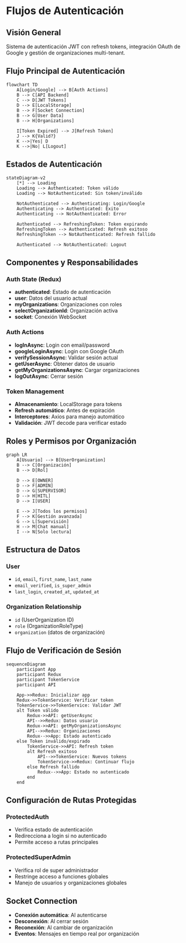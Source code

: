 # Flujos de Autenticación

## Visión General

Sistema de autenticación JWT con refresh tokens, integración OAuth de Google y gestión de organizaciones multi-tenant.

## Flujo Principal de Autenticación

```mermaid
flowchart TD
    A[Login/Google] --> B[Auth Actions]
    B --> C[API Backend]
    C --> D[JWT Tokens]
    D --> E[LocalStorage]
    B --> F[Socket Connection]
    B --> G[User Data]
    B --> H[Organizations]
    
    I[Token Expired] --> J[Refresh Token]
    J --> K{Valid?}
    K -->|Yes| D
    K -->|No| L[Logout]
```

## Estados de Autenticación

```mermaid
stateDiagram-v2
    [*] --> Loading
    Loading --> Authenticated: Token válido
    Loading --> NotAuthenticated: Sin token/inválido
    
    NotAuthenticated --> Authenticating: Login/Google
    Authenticating --> Authenticated: Éxito
    Authenticating --> NotAuthenticated: Error
    
    Authenticated --> RefreshingToken: Token expirando
    RefreshingToken --> Authenticated: Refresh exitoso
    RefreshingToken --> NotAuthenticated: Refresh fallido
    
    Authenticated --> NotAuthenticated: Logout
```

## Componentes y Responsabilidades

### Auth State (Redux)
- **authenticated**: Estado de autenticación
- **user**: Datos del usuario actual
- **myOrganizations**: Organizaciones con roles
- **selectOrganizationId**: Organización activa
- **socket**: Conexión WebSocket

### Auth Actions
- **logInAsync**: Login con email/password
- **googleLoginAsync**: Login con Google OAuth
- **verifySessionAsync**: Validar sesión actual
- **getUserAsync**: Obtener datos de usuario
- **getMyOrganizationsAsync**: Cargar organizaciones
- **logOutAsync**: Cerrar sesión

### Token Management
- **Almacenamiento**: LocalStorage para tokens
- **Refresh automático**: Antes de expiración
- **Interceptores**: Axios para manejo automático
- **Validación**: JWT decode para verificar estado

## Roles y Permisos por Organización

```mermaid
graph LR
    A[Usuario] --> B[UserOrganization]
    B --> C[Organización]
    B --> D[Rol]
    
    D --> E[OWNER]
    D --> F[ADMIN] 
    D --> G[SUPERVISOR]
    D --> H[HITL]
    D --> I[USER]
    
    E --> J[Todos los permisos]
    F --> K[Gestión avanzada]
    G --> L[Supervisión]
    H --> M[Chat manual]
    I --> N[Solo lectura]
```

## Estructura de Datos

### User
- `id`, `email`, `first_name`, `last_name`
- `email_verified`, `is_super_admin`
- `last_login`, `created_at`, `updated_at`

### Organization Relationship
- `id` (UserOrganization ID)
- `role` (OrganizationRoleType)
- `organization` (datos de organización)

## Flujo de Verificación de Sesión

```mermaid
sequenceDiagram
    participant App
    participant Redux
    participant TokenService
    participant API
    
    App->>Redux: Inicializar app
    Redux->>TokenService: Verificar token
    TokenService->>TokenService: Validar JWT
    alt Token válido
        Redux->>API: getUserAsync
        API-->>Redux: Datos usuario
        Redux->>API: getMyOrganizationsAsync
        API-->>Redux: Organizaciones
        Redux-->>App: Estado autenticado
    else Token inválido/expirado
        TokenService->>API: Refresh token
        alt Refresh exitoso
            API-->>TokenService: Nuevos tokens
            TokenService->>Redux: Continuar flujo
        else Refresh fallido
            Redux-->>App: Estado no autenticado
        end
    end
```

## Configuración de Rutas Protegidas

### ProtectedAuth
- Verifica estado de autenticación
- Redirecciona a login si no autenticado
- Permite acceso a rutas principales

### ProtectedSuperAdmin
- Verifica rol de super administrador
- Restringe acceso a funciones globales
- Manejo de usuarios y organizaciones globales

## Socket Connection

- **Conexión automática**: Al autenticarse
- **Desconexión**: Al cerrar sesión
- **Reconexión**: Al cambiar de organización
- **Eventos**: Mensajes en tiempo real por organización